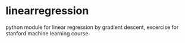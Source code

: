 # linearregression
python module for linear regression by gradient descent, excercise for stanford machine learning course
